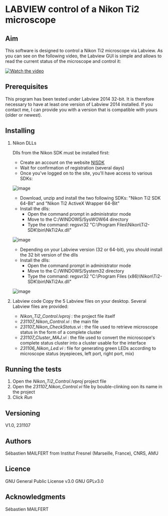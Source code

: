 # LABVIEW control of a Nikon Ti2 microscope

## Aim
This software is designed to control a Nikon Ti2 microscope via Labview.
As you can see on the following video, the Labview GUI is simple and allows to read the current status of the microscope and control it:

[![Watch the video](https://github.com/MAILFERT-Sebastien/LABVIEW-Nikon-Ti2-microscope-control/blob/main/Images/Labview_Nikon_Ti2_Control.png)](https://youtu.be/x3z7vbhCzYc)


## Prerequisites
This program has been tested under Labview 2014 32-bit. It is therefore necessary to have at least one version of Labview 2014 installed. If you contact me, I can provide you with a version that is compatible with yours (older or newest).


## Installing

1. Nikon DLLs
   
      Dlls from the Nikon SDK must be installed first:
      
      * Create an account on the website [NISDK](https://nisdk.recollective.com/microscopes)
      * Wait for confirmation of registration (several days)
      * Once you've logged on to the site, you'll have access to various SDKs:

      ![image](https://github.com/MAILFERT-Sebastien/-LABVIEW-Nikon-Ti2-microscope-control/assets/150167221/76514f46-949e-4739-8f99-eeed769e7f44)
      
      * Download, unzip and install the two following SDKs: "Nikon Ti2 SDK 64-Bit" and "Nikon Ti2 ActiveX Wrapper 64-Bit"
      
      <ul>
      <li>Install the dlls:
      <ul>
      <li>Open the command prompt in administrator mode</li>
      <li>Move to the C:/WINDOWS/SysWOW64 directory</li>
      <li>Type the command: regsvr32 "C:\Program Files\Nikon\Ti2-SDK\bin\NkTi2Ax.dll"</li>
      </ul>
      </li>
      </ul>
     
      ![image](https://github.com/MAILFERT-Sebastien/LABVIEW-Nikon-Ti2-microscope-control/blob/main/Images/regsvr32.png)


      * Depending on your Labview version (32 or 64-bit), you should install the 32 bit version of the dlls
      <ul>
      <li>Install the dlls:
      <ul>
      <li>Open the command prompt in administrator mode</li>
      <li>Move to the C:/WINDOWS/System32 directory</li>
      <li>Type the command: regsvr32 "C:\Program Files (x86)\Nikon\Ti2-SDK\bin\NkTi2Ax.dll"</li>
      </ul>
      </li>
      </ul>
      
      ![image](https://github.com/MAILFERT-Sebastien/LABVIEW-Nikon-Ti2-microscope-control/blob/main/Images/regsvr32_32bit.png)
      
2. Labview code
      Copy the 5 Labview files on your desktop. Several Labview files are provided:
      <ul>
      <li> <i>Nikon_Ti2_Control.lvproj</i> : the project file itself</li>
      <li> <i>231107_Nikon_Control.vi</i> : the main file</li>
      <li> <i>231107_Nikon_CheckStatus.vi</i> : the file used to retrieve microscope status in the form of a complete cluster</li>
      <li> <i>231107_Cluster_MAJ.vi</i> : the file used to convert the microscope's complete status cluster into a cluster usable for the interface</li>
      <li> <i>231106_Nikon_Led.vi</i> : file for generating green LEDs according to microscope status (eyepieces, left port, right port, mix)</li>
      </ul>

## Running the tests

1. Open the <i>Nikon_Ti2_Control.lvproj</i> project file
2. Open the <i>231107_Nikon_Control.vi</i> file by bouble-clinking oon its name in the project
3. Click <i>Run</i>

## Versioning

V1.0, 231107

## Authors
Sébastien MAILFERT from Institut Fresnel (Marseille, France), CNRS, AMU

## Licence
GNU General Public License v3.0
GNU GPLv3.0

## Acknowledgments
Sébastien MAILFERT
